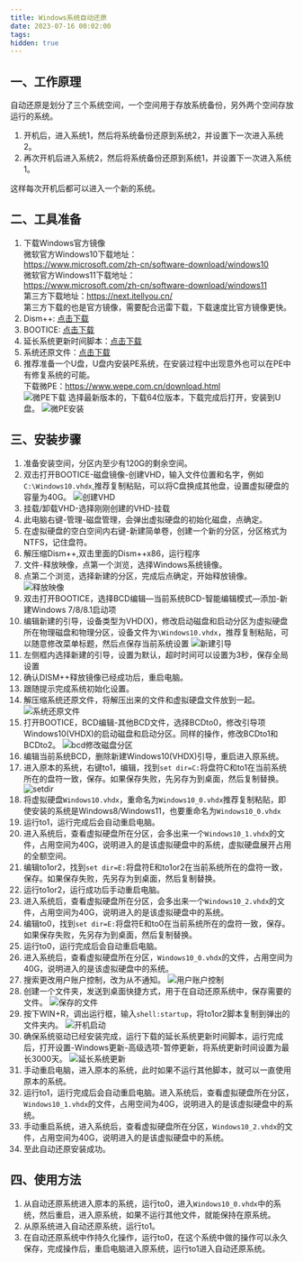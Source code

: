 ```yaml
---
title: Windows系统自动还原
date: 2023-07-16 00:02:00
tags: 
hidden: true
---
```

## 一、工作原理
自动还原是划分了三个系统空间，一个空间用于存放系统备份，另外两个空间存放运行的系统。  
1. 开机后，进入系统1，然后将系统备份还原到系统2，并设置下一次进入系统2。  
2. 再次开机后进入系统2，然后将系统备份还原到系统1，并设置下一次进入系统1。  

这样每次开机后都可以进入一个新的系统。
<!-- more -->
## 二、工具准备  
1. 下载Windows官方镜像  
微软官方Windows10下载地址：  
<https://www.microsoft.com/zh-cn/software-download/windows10>   
微软官方Windows11下载地址：  
<https://www.microsoft.com/zh-cn/software-download/windows11>  
第三方下载地址：<https://next.itellyou.cn/>  
第三方下载的也是官方镜像，需要配合迅雷下载，下载速度比官方镜像更快。
2. Dism++: [点击下载](/images/Dism++.zip)
3. BOOTICE: [点击下载](/images/BOOTICEx64.exe)
4. 延长系统更新时间脚本：[点击下载](/images/延长系统更新时间.reg)
5. 系统还原文件：[点击下载](/images/系统还原.zip)
6. 推荐准备一个U盘，U盘内安装PE系统，在安装过程中出现意外也可以在PE中有修复系统的可能。   
下载微PE：<https://www.wepe.com.cn/download.html>  
![微PE下载](/images/wepe_download.png)
选择最新版本的，下载64位版本，下载完成后打开，安装到U盘。
![微PE安装](/images/wepe_install_U.png)
## 三、安装步骤
1. 准备安装空间，分区内至少有120G的剩余空间。
2. 双击打开BOOTICE-磁盘镜像-创建VHD，输入文件位置和名字，例如`C:\Windows10.vhdx`,推荐复制粘贴，可以将C盘换成其他盘，设置虚拟硬盘的容量为40G。
   ![创建VHD](/images/创建VHD.png)
3. 挂载/卸载VHD-选择刚刚创建的VHD-挂载
4. 此电脑右键-管理-磁盘管理，会弹出虚拟硬盘的初始化磁盘，点确定。
5. 在虚拟硬盘的空白空间内右键-新建简单卷，创建一个新的分区，分区格式为NTFS，记住盘符。
6. 解压缩Dism++,双击里面的Dism++x86，运行程序
7. 文件-释放映像，点第一个浏览，选择Windows系统镜像。
8. 点第二个浏览，选择新建的分区，完成后点确定，开始释放镜像。
    ![释放映像](/images/释放映像D.png)
9.  双击打开BOOTICE，选择BCD编辑—当前系统BCD-智能编辑模式—添加-新建Windows 7/8/8.1启动项
10. 编辑新建的引导，设备类型为VHD(X)，修改启动磁盘和启动分区为虚拟硬盘所在物理磁盘和物理分区，设备文件为`\Windows10.vhdx`，推荐复制粘贴，可以随意修改菜单标题，然后点保存当前系统设置
    ![新建引导](/images/引导-vhd.png)
11. 左侧框内选择新建的引导，设置为默认，超时时间可以设置为3秒，保存全局设置
12. 确认DISM++释放镜像已经成功后，重启电脑。
13. 跟随提示完成系统初始化设置。
14. 解压缩系统还原文件，将解压出来的文件和虚拟硬盘文件放到一起。
    ![系统还原文件](/images/系统还原文件.png)
15. 打开BOOTICE，BCD编辑-其他BCD文件，选择BCDto0，修改引导项Windows10(VHDX)的启动磁盘和启动分区。同样的操作，修改BCDto1和BCDto2。
    ![bcd修改磁盘分区](/images/bcd修改磁盘分区.png)
16. 编辑当前系统BCD，删除新建Windows10(VHDX)引导，重启进入原系统。
17. 进入原本的系统，右键to1，编辑，找到`set dir=C:`将盘符C和to1在当前系统所在的盘符一致，保存。如果保存失败，先另存为到桌面，然后复制替换。
    ![setdir](/images/setdir.png)
18. 将虚拟硬盘`Windows10.vhdx`，重命名为`Windows10_0.vhdx`推荐复制粘贴，即使安装的系统是Windows8/Windows11，也要重命名为`Windows10_0.vhdx`
19. 运行to1，运行完成后会自动重启电脑。
20. 进入系统后，查看虚拟硬盘所在分区，会多出来一个`Windows10_1.vhdx`的文件，占用空间为40G，说明进入的是该虚拟硬盘中的系统，虚拟硬盘展开占用的全额空间。
21. 编辑to1or2，找到`set dir=E:`将盘符E和to1or2在当前系统所在的盘符一致，保存。如果保存失败，先另存为到桌面，然后复制替换。
22. 运行to1or2，运行成功后手动重启电脑。
23. 进入系统后，查看虚拟硬盘所在分区，会多出来一个`Windows10_2.vhdx`的文件，占用空间为40G，说明进入的是该虚拟硬盘中的系统。
24. 编辑to0，找到`set dir=E:`将盘符E和to0在当前系统所在的盘符一致，保存。如果保存失败，先另存为到桌面，然后复制替换。
25. 运行to0，运行完成后会自动重启电脑。
26. 进入系统后，查看虚拟硬盘所在分区，`Windows10_0.vhdx`的文件，占用空间为40G，说明进入的是该虚拟硬盘中的系统。
27. 搜索更改用户账户控制，改为从不通知。
    ![用户账户控制](/images/用户账户控制.png)
28. 创建一个文件夹，发送到桌面快捷方式，用于在自动还原系统中，保存需要的文件。
    ![保存的文件](/images/保存的文件.png)
29. 按下WIN+R，调出运行框，输入`shell:startup`，将to1or2脚本复制到弹出的文件夹内。
    ![开机启动](/images/开机启动.png)
30. 确保系统驱动已经安装完成，运行下载的延长系统更新时间脚本，运行完成后，打开设置-Windows更新-高级选项-暂停更新，将系统更新时间设置为最长3000天。
    ![延长系统更新](/images/延长系统更新.png)
31. 手动重启电脑，进入原本的系统，此时如果不运行其他脚本，就可以一直使用原本的系统。
32. 运行to1，运行完成后会自动重启电脑。进入系统后，查看虚拟硬盘所在分区，`Windows10_1.vhdx`的文件，占用空间为40G，说明进入的是该虚拟硬盘中的系统。
33. 手动重启系统，进入系统后，查看虚拟硬盘所在分区，`Windows10_2.vhdx`的文件，占用空间为40G，说明进入的是该虚拟硬盘中的系统。
34. 至此自动还原安装成功。
## 四、使用方法
1. 从自动还原系统进入原本的系统，运行to0，进入`Windows10_0.vhdx`中的系统，然后重启，进入原系统，如果不运行其他文件，就能保持在原系统。
2. 从原系统进入自动还原系统，运行to1。
3. 在自动还原系统中作持久化操作，运行to0，在这个系统中做的操作可以永久保存，完成操作后，重启电脑进入原系统，运行to1进入自动还原系统。
